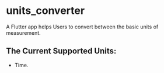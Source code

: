 # units_converter

A Flutter app helps Users to convert between the basic units of measurement.

## The Current Supported Units:
- Time.

